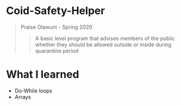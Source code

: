 # Coid-Safety-Helper
> Praise Olawuni - Spring 2020
>>  A basic level program that advises members of the public whether they should be allowed outside or inside during quarantine period

# What I learned
* Do-While loops
* Arrays

